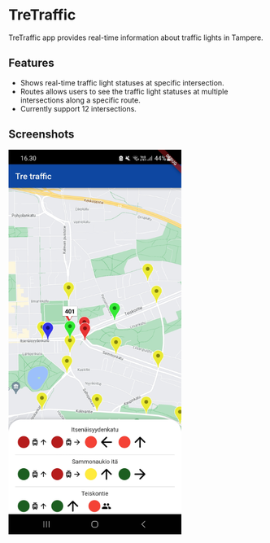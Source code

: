 # TreTraffic

TreTraffic app provides real-time information about traffic lights in Tampere.

## Features

- Shows real-time traffic light statuses at specific intersection.
- Routes allows users to see the traffic light statuses at multiple intersections along a specific route.
- Currently support 12 intersections.

## Screenshots
<img src="screenshot1.jpg" width="340" style="display: left">
